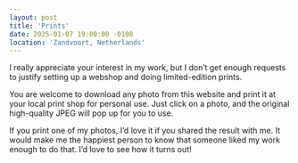```yaml
---
layout: post
title: 'Prints'
date: 2025-01-07 19:00:00 -0100
location: 'Zandvoort, Netherlands'
---
```


<p>I really appreciate your interest in my work, but I don’t get enough requests to justify setting up a webshop and doing limited-edition prints.</p>

<p>You are welcome to download any photo from this website and print it at your local print shop for personal use. Just click on a photo, and the original high-quality JPEG will pop up for you to use.</p>

<p>If you print one of my photos, I’d love it if you shared the result with me. It would make me the happiest person to know that someone liked my work enough to do that. I’d love to see how it turns out!</p>